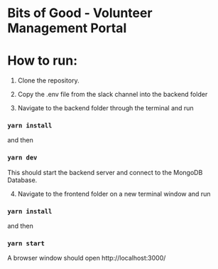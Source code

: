 # Bits of Good - Volunteer Management Portal

# How to run:

1) Clone the repository.

2) Copy the .env file from the slack channel into the backend folder

3) Navigate to the backend folder through the terminal and run 
### `yarn install` 

and then 
### `yarn dev`

This should start the backend server and connect to the MongoDB Database.

4) Navigate to the frontend folder on a new terminal window and run 

### `yarn install`

and then 
### `yarn start`

A browser window should open http://localhost:3000/
